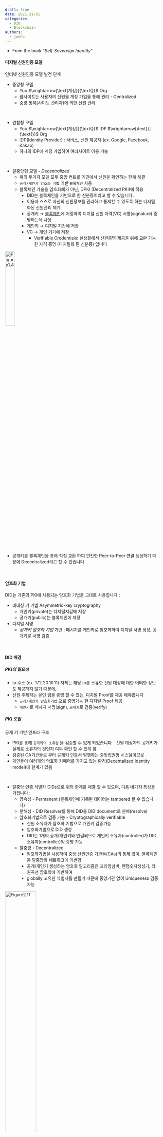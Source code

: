 ```yaml
---
draft: true
date: 2021-11-01
categories:
  - DID
  - Blockchain
authors:
  - junho
---
```


- From the book <i>"Self-Sovereign Identity"</i>

#### 디지털 신원인증 모델

인터넷 신원인증 모델 발전 단계

- 중앙형 모델
  - You $\xrightarrow[\text{계정}]{\text{}}$ Org
  - 웹사이트는 사용자의 신원을 계정 가입을 통해 관리 - Centralized
  - 중앙 통제(사이트 관리자)에 의한 신원 관리
<br>

- 연합형 모델
  - You $\xrightarrow[\text{계정}]{\text{}}$ IDP $\xrightarrow[\text{}]{\text{}}$ Org
  - IDP(Identity Provider) : 서비스, 신원 제공자 (ex. Google, Facebook, Kakao)
  - 하나의 IDP에 계정 가입하여 여러사이트 이용 가능
<br>

- 탈중앙형 모델 - *Decentralized*
  - 위의 두가지 모델 모두 중앙 컨트롤 기관에서 신원을 확인하는 한계 해결
  - `공개/개인키 암호화 기법` 기반 `블록체인` 사용
  - 블록체인 기술을 암호화폐가 아닌, DPKI (Decentralized PKI)에 적용
    - DID는 블록체인을 기반으로 한 신분증이라고 할 수 있습니다.
    - 이용자 스스로 자신의 신원정보를 관리하고 통제할 수 있도록 하는 디지털화된 신원관리 체계
    - 공개키 $\rightarrow$ [블록체인](https://stackoverflow.com/a/66515581)에 저장하여 디지털 신원 자격(VC) 서명(signature) 증명하는데 사용
    - 개인키 $\rightarrow$ 디지털 지갑에 저장
    - VC $\rightarrow$ 개인 기기에 저장
      - Verifiable Credentials: 실생활에서 신원증명 제공을 위해 교환 가능한 자격 증명 (디지털화 된 신분증) 입니다

<div>
<img src="https://drek4537l1klr.cloudfront.net/preukschat/HighResolutionFigures/figure_1-4.png"
height="25%" width="25%" alt="Figure1.4">
</div>

- 공개키를 블록체인을 통해 직접 교환 하여 안전한 Peer-to-Peer 연결 생성하기 때문에 Decentralized라고 할 수 있습니다

<br>

#### 암호화 기법

DID는 기존의 PKI에 사용되는 암호화 기법을 그대로 사용합니다 :

- 비대칭 키 기법 Asymmetric-key cryptography
  - 개인키(private)는 디지털지갑에 저장
  - 공개키(public)는 블록체인에 저장
- 디지털 서명
  - _공개키 암호화 기법_ 기반 : 메시지를 개인키로 암호화하여 디지털 서명 생성, 공개키로 서명 검증

<br>

#### DID 배경

##### PKI의 필요성
- Ip 주소 (ex. 172.20.10.11) 자체는 해당 ip를 소유한 신원 대상에 대한 어떠한 정보도 제공하지 않기 때문에,
- 신원 주체자는 본인 임을 증명 할 수 있는, 디지털 Proof를 제공 해야합니다
  - `공개/개인키 암호화기법` 으로 증명가능 한 디지털 Proof 제공
  - `개인키`로 메시지 서명(sign), `공개키`로 검증(verify)

##### PKI 도입
공개 키 기반 인프라 구조
  - PKI를 통해 `공개키의 소유권` 을 검증할 수 있게 되었습니다 - 신원 대상자의 공개키가 실제로 소유자의 것인지 여부 확인 할 수 있게 됨
  - 검증된 CA기관들로 부터 공개키 인증서 발행하는 중앙집권형 시스템이므로
  - 개인들이 여러개의 암호화 키페어를 가지고 있는 환경(Decentalized Identity model)에 한계가 있음
<br>

- 탈중앙 인증 식별자 DIDs으로 위의 한계를 해결 할 수 있으며, 다음 네가지 특성을 가집니다 :
  - 영속성 - Permanent (블록체인에 기록된 데이터는 tampered 될 수 없습니다)
  - 분해성 - DID Resolver를 통해 DID를 DID document로 분해(resolve)
  - 암호화기법으로 검증 가능 - Cryptographically verifiable
    - 신원 소유자가 암호화 기법으로 개인키 검증가능
    - 암호화기법으로 DID 생성
    - DID는 1개의 공개/개인키와 연결되므로 개인키 소유자(controller)가 DID 소유자(controller)임 증명 가능
  - 탈중앙 - Decentralized
    - 암호화기법을 사용하여 중앙 신원인증 기관들(CAs)의 통제 없이, 블록체인 등 탈중앙화 네트워크에 기반함
    - 공개/개인키 생성하는 암호화 알고리즘은 프라임넘버, 랜덤숫자생성기, 타원곡선 암호학에 기반하여
    - globally 고유한 식별자를 만들기 때문에 중앙기관 없이 Uniqueness 검증가능


<div>
<img src="https://drek4537l1klr.cloudfront.net/preukschat/HighResolutionFigures/figure_2-11.png"
height="45%" width="45%" alt="Figure2.11"><br>
</div>

<br>

#### DID 정의

- 새로운 타입의 고유 식별자 _globally unique identifier_
- DIDs 는 VC(신원자격 증명)를 암호화한 형태라고 볼 수 있습니다.(Cryptographic counterpart to Verifiable Credentials)
- DID는 블록체인에 공개키 주소로서 역할을 하며, DID subject의 agent를 찾는데도 사용 됩니다
- DID 메소드를 통해 블록체인, DLT(Distributed Ledger Technology) 등을 이용할 수 있도록 설계됨
- 소프트웨어를 통해 누구나 DID 메소드(sov,btcr,ethr, ...)를 사용하여 중앙기관 통제 없이 DID 발행 및 사용가능
- DID를 생성하는 것은 비트코인이나 이더리움 블록체인에 공개 지갑 주소를 생성하는 것과 동일한 프로세스 - DID 탈중앙화 핵심

<div>
<img src="https://drek4537l1klr.cloudfront.net/preukschat/HighResolutionFigures/figure_8-2.png"
height="50%" width="50%" alt="Figure8.2">
</div>

- DID 예시 데모
  - 링크: https://www.youtube.com/watch?v=r28GeXkxn0w
  - 예시 1
    - 개인키/공개키 페어 생성
    - 개인키 $\rightarrow$ 디지털 지갑 앱
    - 공개키 $\rightarrow$ 블록체인 (sovrin, bitcoin, ethereum, ...) 트랜젝션을 통해 암호화하여 저장
    - 블록체인은 응답으로 DID를 생성하여 반환
      - 은행 로그인 시 DID를 개인키로 서명하여 요청
      - 은행은 블록체인에서 DID와 연관된 트렌젝션 조회 & 공개키 조회
      - 공개키로 서명 검증 및 로그인 완료처리
  - 예시 2
    - 학생정보 입력하여 학교 웹사이트 로그인
    - 대시보드에서 고유 디지털 ID 스캔 및 인증 $\rightarrow$ DID 고유 식별자 생성
    (개인키 생성 및 블록체인에 공개키 저장하여 DID 생성)
    - 온라인서적 사이트에서 DID 로그인


<br>

#### DID documents

- DID $\xrightarrow[\text{}]{\text{DID resolver(software/hardware)}}$ DID document
  - 디지털 신원인증 앱, 디지털 지갑, 또는 에이전트 등에서 인증을 위한 기초 빌딩블록 으로 사용
  - DID $\xleftrightarrow[\text{}]{\text{}}$ DID document (1-to-1 대응)
- DID document는 퍼블릭이므로 개인정보와 관련된 데이터는 넣지 않습니다
- DID document는 표준화된 규격 구조(json)를 가지고 있으며 다음 데이터 등을 포함 합니다 :
  - 공개키: 1개 이상의 DID subject의 공개키; 거래시 공개키로 subject 검증 - essence of DPKI, SSI
  - 서비스: 프로토콜을 통한 거래 시에 사용 할 DID subject 관련 서비스들
  - 메타데이터: 타임스탬프, 디지털서명, 암호학적proof, deleation 및 인증 관련 메타데이터

<div>
<img src="https://drek4537l1klr.cloudfront.net/preukschat/HighResolutionFigures/figure_8-6.png"
height="70%" width="70%" alt="Figure8.6">
</div>
<br>
<br>

```json
// 1개의 공개키와 1개의 서비스를 가진 DID document 구조
{
  // JSON-LD context statement,
  // required in JSON-LD documents (but not in other DID document representations).
  "@context": "https://www.w3.org/ns/did/v1",

  // DID subject (필수)
  "id": "did:example:123456789abcdefghi",

  // DID controller (옵션): DID document 변경 권한을 가짐
  "controller": "did:example:bcehfew7h32f32h7af3",

  // public key for authenticating the DID subject. (옵션)
  "authentication": [{
    "id": "did:example:123456789abcdefghi#keys-1",
    "type": "Ed25519VerificationKey2018",
    "controller": "did:example:123456789abcdefghi",
    "publicKeyBase58" : "H3C2AVvLMv6gmMNam3uVAjZpfkcJCwDwnZn6z3wXmqPV"
  }],
  // 서비스 service endpoint(옵션) for exchanging verifiable credentials.
  // DID subject와 communication하는 방법
  "service": [{
    "id":"did:example:123456789abcdefghi#vcs",
    "type": "VerifiableCredentialService",
    "serviceEndpoint": "https://example.com/vc/"
  }]
}
```

<br>

#### DID methods

- 메소드별 상세스팩 : https://www.w3.org/TR/did-spec-registries/#did-methods
- 각 DID 메소드는 다음과 같은 기술적 정의가 요구됨:
  - 메소드 고유 식별 (예: sov,btcr,v1,ethr,jolo,...)
  - DID에 대한 CRUD 4가지 operation 수행 가능
    - 블록체인이나, 분산 ledger시스템에 기반한 DID메소드의 경우 create/update시 ledger에 트랜젝션 기록
  - 메소드에 따른 보안 및 개인정보보호 장치

<div>
<img src="https://drek4537l1klr.cloudfront.net/preukschat/HighResolutionFigures/figure_8-7.png" height="60%" width="60%" alt="Figure8.7">
</div>

- [did-rubric](https://w3c.github.io/did-rubric)
  - 특정 DID 메소드가 얼마나 사용 커뮤니티 필요에 부합하는지 평가/측정 할 수 있는 문서
  <!-- - “Rubric” document to help adopters evaluate how well a particular DID method will meet the needs of a particular user community: -->

<br>

#### DID resolution

- DID로부터 DID method의 "Read" 오퍼레이션을 통해 DID document를 얻는 과정
- DID관련 앱이나 서비스가 DID document에서 DID subject 관련 메타데이터를 얻어 추가 상호작용 가능:
  - VC 발행자로 부터의 디지털 서명을 검증할 공개키 조회
    - VC의 "issuer"가 DID subject이고 proof를 DID subject의 공개키로 검증하는 예시
  - DID 컨트롤러가 웹사이트나 앱에 로그인해야할 때 검증 진행
    - 로그인 요청자의 DID resolve한 document에 있는 공개키로, 요청자의 proof 검증
  - 웹사이트, 소셜 네트워크 또는 라이선스 기관과 같은 DID 컨트롤러와 관련된 잘 알려진 서비스를 검색하고 액세스
  - DID 컨트롤러로 DID-to-DID 연결을 요청


<div>
<img
src="https://drek4537l1klr.cloudfront.net/preukschat/Figures/CH08_F08_Preukschat.png"
alt="Figure8.8">
</div>

<br>
<div>
<img
src="https://drek4537l1klr.cloudfront.net/preukschat/HighResolutionFigures/figure_8-9.png"
height="70%" width="70%" alt="Figure8.9">
</div>
<br>

### 아키텍쳐 뷰

<div>
<img
src="https://www.w3.org/TR/did-core/diagrams/did_detailed_architecture_overview.svg"
height="70%" width="70%" alt="w3-Figure7">
</div>

<br>

#### DID URLs

웹사이트 URL과 같이 DID도 쿼리 스트링을 통한 추가 파라미터 사용 가능

<div> <img
src="https://drek4537l1klr.cloudfront.net/preukschat/HighResolutionFigures/table_8-1.png"
alt="Table8.1"></div>
<br>

<div> <img
src="https://drek4537l1klr.cloudfront.net/preukschat/Figures/CH08_F11_Preukschat.png"
height="90%" width="90%" alt="Figure8.11"></div>
<br>

#### DID 타입

<!-- 
Category | Description and examples
---|---
Ledger-based DIDs | The original category of DID methods involves a blockchain or other distributed ledger technology (DLT), which serves the purpose of a registry that is not controlled by a single authority. This registry is typically public and globally accessible. A DID is created/updated/ deactivated by writing a transaction to the ledger, which is signed with the DID controller’s private key: <br> did:sov:WRfXPg8dantKVubE3HX8pw <br> did:btcr:xz35-jzv2-qqs2-9wjt <br> did:ethr:0xE6Fe788d8ca214A080b0f6aC7F48480b2AEfa9a6 <br> did:v1:test:nym:3AEJTDMSxDDQpyUftjuoeZ2Bazp4Bswj1ce7FJGybCUu
Ledger middleware (Layer 2) DIDs | An improvement to classic ledger-based DID methods, this category adds an additional storage layer such as a distributed hash table (DHT) or traditional replicated database system on top of the base layer blockchain. DIDs can be created/updated/deactivated at this second layer without requiring a base layer ledger transaction every time. Instead, multiple DID operations are batched into a single ledger transaction, increasing performance and decreasing cost:<br> did:ion:test:EiDk2RpPVuC4wNANUTn_4YXJczjzi10zLG1XE4AjkcGOLA <br> did:elem:EiB9htZdL3stukrklAnJ0hrWuCdXwR27TNDO7Fh9HGWDGg
Peer DIDs | This special category of DID method does not require a globally shared registration layer such as a blockchain. Instead, a DID is created and subsequently shared with only one other peer (or a relatively small group of peers). The DIDs that are part of the relationship are exchanged via a peer-to-peer protocol, resulting in private connections between the participants (see https://identity.foundation/peer-did-method-spec/index.html): <br> did:peer:1zQmZMygzYqNwU6Uhmewx5Xepf2VLp5S4HLSwwgf2aiKZuwa
Static DIDs | There is a category of DID methods that are “static”, i.e. they enable a DID to be created and resolved, but not updated or deactivated. Such DID methods tend to not require complex protocols or storage infrastructure. For example, a DID may simply be a “wrapped” public key, from which an entire DID document can be resolved algorithmically, without requiring any data other than the DID itself: <br> did:key:z6Mkfriq1MqLBoPWecGoDLjguo1sB9brj6wT3qZ5BxkKpuP6
Alternative DIDs | A number of other innovative DID methods have been developed that do not fall into any of the previous categories. They demonstrate that DID identification architecture is flexible enough to be layered on top of existing internet protocols, such as Git, the Interplanetary File System (IPFS), or even the web itself: <br> did:git:625557b5a9cdf399205820a2a716da897e2f9657 <br> did:ipid:QmYA7p467t4BGgBL4NmyHtsXMoPrYH9b3kSG6dbgFYskJm <br> did:web:uport.me -->

<div>
<img
src="https://drek4537l1klr.cloudfront.net/preukschat/HighResolutionFigures/table_8-4.png"
height="80%" width="80%" alt="Table8.4">
</div>
<br>

#### DID가 작동하는 이유 (아키텍쳐 관점)

- identity보다 cryptography의 관점에서 DID가 왜 작동하는지
- Public Key Infrastructure (PKI)의 문제점
  - 해결책 1: 전통적 PKI 모델
  - 해결책 2: web-of-trust 모델
  - 해결책 3: 공개키 기반 식별자 (Public key-based identifiers)
  - 해결책 4: DIDs and DID documents
    - DID controller 공개/개인키 기반 식별자 (DID) 생성
    - DID controller 공개/개인키 변경 시
      - 새로운 DID document를 이전 document의 개인키로 서명 (chain of trust)
      - DID document는 CA없이도 공개키에 대한 digital certificate 역할 수행
- DIDs의 4가지 장점 (that go beyond PKI)
  - 1: Guardianship and controllership
  - 2: Service endpoint discovery
  - 3: DID-to-DID connections
  - 4: Privacy by design at scale

#### DID의 의미

- 주소는 자체적으로 존재하지 않으며, 그것들을 사용하는 네트워크의 컨텍스트에서 존재

Origin | Address type | Network
---|---|---
1994 | Persistent address (URN) | World Wide Web (machine-friendly)
1994 | Web address (URL) | World Wide Web (human-friendly)
2003 | Social network address | Social network
2009 | Blockchain address | Blockchain or distributed ledger network
2016 | DID | DID network

<br>

- 기타 리소스
  - [2020-02-SSI 웨비나 자료](https://ssimeetup.org/decentralized-identifiers-dids-fundamentals-identitybook-info-drummond-reed-markus-sabadello-webinar-46)

  - [COOV DID 구현](https://infrablockchain.com/en/posts/vaccine-passport-bclabs-notice)
    - [infra 메소드 스펙](https://github.com/InfraBlockchain/infra-did-method-specs/blob/main/docs/Infra-DID-method-spec.md)